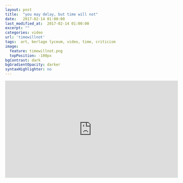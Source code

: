 ```yaml
---
layout: post
title:  "you may delay, but time will not"
date:   2017-02-14 01:00:00
last_modified_at:  2017-02-14 01:00:00
excerpt: ""
categories: video
url: 'timewillnot'
tags:  art, berlage lyceum, video, time, criticism
image:
  feature: timewillnot.png
  topPosition: -100px
bgContrast: dark
bgGradientOpacity: darker
syntaxHighlighter: no
---
```



<iframe width="560" height="315" src="https://www.youtube.com/embed/i94YF-1jfp0" frameborder="0" allow="accelerometer; autoplay; encrypted-media; gyroscope; picture-in-picture" allowfullscreen></iframe>


